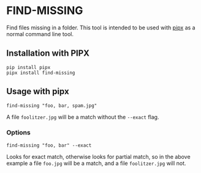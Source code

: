 # FIND-MISSING
Find files missing in a folder. This tool is intended to be used with [pipx](https://pipxproject.github.io/pipx/) as a normal command line tool.

## Installation with PIPX
```shell script
pip install pipx
pipx install find-missing
```

## Usage with pipx
```shell script
find-missing "foo, bar, spam.jpg"
```

A file `foolitzer.jpg` will be a match without the `--exact` flag.

### Options

```shell script
find-missing "foo, bar" --exact
```

Looks for exact match, otherwise looks for partial match, so in the above example a file `foo.jpg` will be a match, and a file `foolitzer.jpg` will not.
